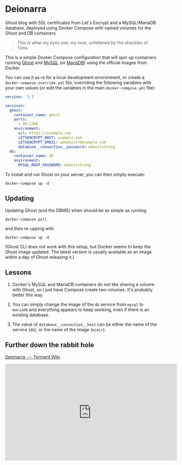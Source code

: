 # Deionarra
Ghost blog with SSL certificates from Let's Encrypt and a MySQL/MariaDB database, deployed using Docker Compose with named volumes for the Ghost and DB containers.

> This is what my eyes see, my love, unfettered by the shackles of Time.

This is a simple Docker Compose configuration that will spin up containers running [Ghost][Ghost-Docker] and [MySQL][MySQL-Docker] (or [MariaDB][MariaDB-Docker]) using the official images from Docker.

You can use it as-is for a local development environment, or create a `docker-compose.override.yml` file, overriding the following variables with your own values (or edit the variables in the main `docker-compose.yml` file):

```yaml
version: '3.1'

services:
  ghost:
    container_name: ghost
    ports:
      - 80:2368
    environment:
      url: https://example.com
      LETSENCRYPT_HOST: example.com
      LETSENCRYPT_EMAIL: webmaster@example.com
      database__connection__password: makeitstrong
  db:
    container_name: db
    environment:
      MYSQL_ROOT_PASSWORD: makeitstrong
```

To install and run Ghost on your server, you can then simply execute:

`docker-compose up -d`

## Updating

Updating Ghost (and the DBMS) when should be as simple as running

`docker-compose pull`

and then re-upping with

`docker-compose up -d`

(Ghost CLI does not work with this setup, but Docker seems to keep the Ghost image updated. The latest version is usually available as an image within a day of Ghost releasing it.)

## Lessons

1. Docker's MySQL and MariaDB containers do not like sharing a volume with Ghost, so I just have Compose create two volumes. It's probably better this way.

2. You can simply change the image of the `db` service from `mysql` to `mariadb` and everything appears to keep working, even if there is an existing database.

3. The value of `database__connection__host` can be either the name of the service (`db`), or the name of the image (`mimir`).

## Further down the rabbit hole

[Deionarra --- Torment Wiki](http://torment.wikia.com/wiki/Deionarra)

<iframe width="560" height="315" src="https://www.youtube-nocookie.com/embed/tUt84LyH2JI?rel=0" frameborder="0" allow="autoplay; encrypted-media" allowfullscreen></iframe>

[//]: <> (This is also a comment.)
[Ghost-Docker]: https://store.docker.com/images/ghost (Official Ghost image by Docker)
[MySQL-Docker]: https://store.docker.com/images/mysql (Official MySQL image by Docker)
[MariaDB-Docker]: https://store.docker.com/images/mariadb (Official MariaDB image by Docker)
